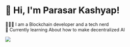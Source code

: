 # 👋 Hi, I'm Parasar Kashyap!
👩🏻‍💻 I am a Blockchain developer and a tech nerd<br/>
💭 Currently learning About how to make decentralized AI<br/>

<!-- GitHub stats from https://github.com/anuraghazra/github-readme-stats -->
![](https://github-readme-stats.vercel.app/api?username=pkbtc)



<!---
pkbtc/pkbtc is a ✨ special ✨ repository because its `README.md` (this file) appears on your GitHub profile.
You can click the Preview link to take a look at your changes.
--->
